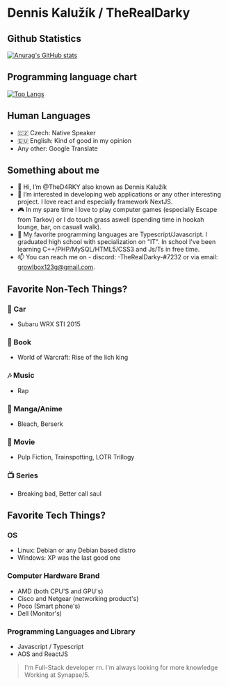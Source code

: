 # Dennis Kalužík / TheRealDarky

## Github Statistics 

[![Anurag's GitHub stats](https://github-readme-stats.vercel.app/api?username=TheD4RKY&show_icons=true&theme=tokyonight)](https://github.com/anuraghazra/github-readme-stats) 


## Programming language chart
[![Top Langs](https://github-readme-stats.vercel.app/api/top-langs/?username=TheD4RKY&show_icons=true&theme=tokyonight&langs_count=8&layout=compact)](https://github.com/anuraghazra/github-readme-stats)

## Human Languages
- :czech_republic: Czech: Native Speaker 
- :eu: English: Kind of good in my opinion
- Any other: Google Translate

## Something about me
- 👋 Hi, I’m @TheD4RKY also known as Dennis Kalužík
- 👀 I’m interested in developing web applications or any other interesting project. I love react and especially framework NextJS.
- :video_game: In my spare time I love to play computer games (especially Escape from Tarkov) or I do touch grass aswell (spending time in hookah lounge, bar, on casuall walk).
- 🌱 My favorite programming languages are Typescript/Javascript. I graduated high school with specialization on "IT". In school I've been learning C++/PHP/MySQL/HTML5/CSS3 and Js/Ts in free time.
- 📫 You can reach me on - discord: -TheRealDarky-#7232 or via email: growlbox123g@gmail.com. 
## Favorite Non-Tech Things?

### :car: Car 
- Subaru WRX STI 2015

### :book: Book
- World of Warcraft: Rise of the lich king

### :notes: Music
- Rap

### :blue_book: Manga/Anime
- Bleach, Berserk

### :movie_camera: Movie
- Pulp Fiction, Trainspotting, LOTR Trillogy

### :tv: Series
- Breaking bad, Better call saul

## Favorite Tech Things?
### OS
- Linux: Debian or any Debian based distro
- Windows: XP was the last good one

### Computer Hardware Brand
- AMD (both CPU'S and GPU's)
- Cisco and Netgear (networking product's)
- Poco (Smart phone's)
- Dell (Monitor's)

### Programming Languages and Library
- Javascript / Typescript
- AOS and ReactJS



> I'm Full-Stack developer rn.
> I'm always looking for more knowledge
> Working at Synapse/5.


